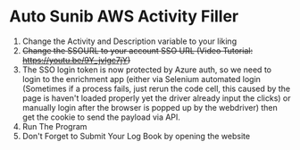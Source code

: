 # Auto Sunib AWS Activity Filler
1. Change the Activity and Description variable to your liking
2. ~~Change the SSOURL to your account SSO URL (Video Tutorial: https://youtu.be/9Y_jvlgc7jY)~~
3. The SSO login token is now protected by Azure auth, so we need to login to the enrichment app (either via Selenium automated login (Sometimes if a process fails, just rerun the code cell, this caused by the page is haven't loaded properly yet the driver already input the clicks) or manually login after the browser is popped up by the webdriver) then get the cookie to send the payload via API.
4. Run The Program
5. Don't Forget to Submit Your Log Book by opening the website
